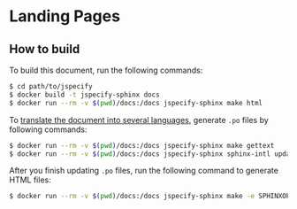 # Landing Pages

## How to build

To build this document, run the following commands:

```sh
$ cd path/to/jspecify
$ docker build -t jspecify-sphinx docs
$ docker run --rm -v $(pwd)/docs:/docs jspecify-sphinx make html
```

To [translate the document into several languages](https://www.sphinx-doc.org/en/master/intl.html), generate `.po` files by following commands:

```sh
$ docker run --rm -v $(pwd)/docs:/docs jspecify-sphinx make gettext
$ docker run --rm -v $(pwd)/docs:/docs jspecify-sphinx sphinx-intl update -p _build/gettext -l ja
```

After you finish updating `.po` files, run the following command to generate HTML files:

```sh
$ docker run --rm -v $(pwd)/docs:/docs jspecify-sphinx make -e SPHINXOPTS="-D language='ja'" html
```
